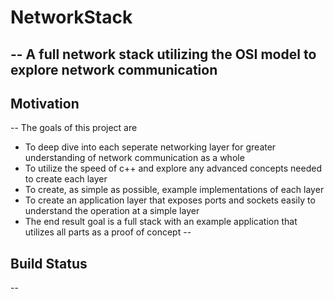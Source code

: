 # NetworkStack
--
A full network stack utilizing the OSI model to explore network communication
--

## Motivation
--
The goals of this project are
* To deep dive into each seperate networking layer for greater understanding of network communication as a whole
* To utilize the speed of c++ and explore any advanced concepts needed to create each layer
* To create, as simple as possible, example implementations of each layer
* To create an application layer that exposes ports and sockets easily to understand the operation at a simple layer
* The end result goal is a full stack with an example application that utilizes all parts as a proof of concept
--

## Build Status
--


